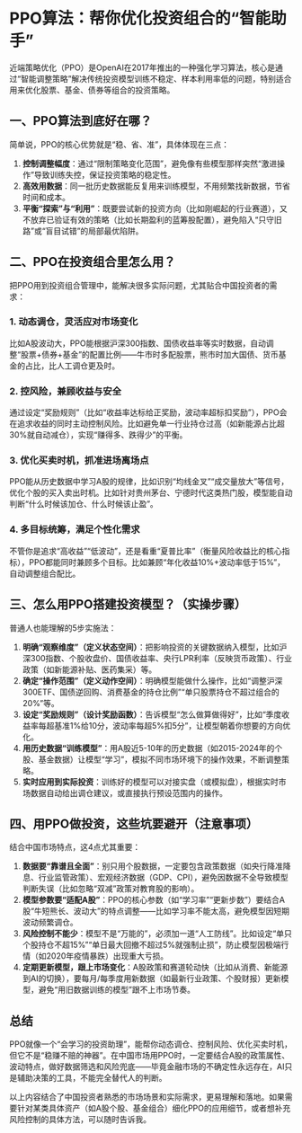 # PPO算法：帮你优化投资组合的“智能助手”
近端策略优化（PPO）是OpenAI在2017年推出的一种强化学习算法，核心是通过“智能调整策略”解决传统投资模型训练不稳定、样本利用率低的问题，特别适合用来优化股票、基金、债券等组合的投资策略。


## 一、PPO算法到底好在哪？
简单说，PPO的核心优势就是“稳、省、准”，具体体现在三点：
1. **控制调整幅度**：通过“限制策略变化范围”，避免像有些模型那样突然“激进操作”导致训练失控，保证投资策略的稳定性。
2. **高效用数据**：同一批历史数据能反复用来训练模型，不用频繁找新数据，节省时间和成本。
3. **平衡“探索”与“利用”**：既要尝试新的投资方向（比如刚崛起的行业赛道），又不放弃已验证有效的策略（比如长期盈利的蓝筹股配置），避免陷入“只守旧路”或“盲目试错”的局部最优陷阱。


## 二、PPO在投资组合里怎么用？
把PPO用到投资组合管理中，能解决很多实际问题，尤其贴合中国投资者的需求：
### 1. 动态调仓，灵活应对市场变化
比如A股波动大，PPO能根据沪深300指数、国债收益率等实时数据，自动调整“股票+债券+基金”的配置比例——牛市时多配股票，熊市时加大国债、货币基金的占比，比人工调仓更及时。

### 2. 控风险，兼顾收益与安全
通过设定“奖励规则”（比如“收益率达标给正奖励，波动率超标扣奖励”），PPO会在追求收益的同时主动控制风险。比如避免单一行业持仓过高（如新能源占比超30%就自动减仓），实现“赚得多、跌得少”的平衡。

### 3. 优化买卖时机，抓准进场离场点
PPO能从历史数据中学习A股的规律，比如识别“均线金叉”“成交量放大”等信号，优化个股的买入卖出时机。比如针对贵州茅台、宁德时代这类热门股，模型能自动判断“什么时候该加仓、什么时候该止盈”。

### 4. 多目标统筹，满足个性化需求
不管你是追求“高收益”“低波动”，还是看重“夏普比率”（衡量风险收益比的核心指标），PPO都能同时兼顾多个目标。比如兼顾“年化收益10%+波动率低于15%”，自动调整组合配比。


## 三、怎么用PPO搭建投资模型？（实操步骤）
普通人也能理解的5步实施法：
1. **明确“观察维度”（定义状态空间）**：把影响投资的关键数据纳入模型，比如沪深300指数、个股收盘价、国债收益率、央行LPR利率（反映货币政策）、行业政策（如新能源补贴、医药集采）等。
2. **确定“操作范围”（定义动作空间）**：明确模型能做什么操作，比如“调整沪深300ETF、国债逆回购、消费基金的持仓比例”“单只股票持仓不超过组合的20%”等。
3. **设定“奖励规则”（设计奖励函数）**：告诉模型“怎么做算做得好”，比如“季度收益率每超基准1%给10分，波动率每超5%扣5分”，让模型朝着你想要的方向优化。
4. **用历史数据“训练模型”**：用A股近5-10年的历史数据（如2015-2024年的个股、基金数据）让模型“学习”，模拟不同市场环境下的操作效果，不断调整策略。
5. **实时应用到实际投资**：训练好的模型可以对接实盘（或模拟盘），根据实时市场数据自动给出调仓建议，或直接执行预设范围内的操作。


## 四、用PPO做投资，这些坑要避开（注意事项）
结合中国市场特点，这4点尤其重要：
1. **数据要“靠谱且全面”**：别只用个股数据，一定要包含政策数据（如央行降准降息、行业监管政策）、宏观经济数据（GDP、CPI），避免因数据不全导致模型判断失误（比如忽略“双减”政策对教育股的影响）。
2. **模型参数要“适配A股”**：PPO的核心参数（如“学习率”“更新步数”）要结合A股“牛短熊长、波动大”的特点调整——比如学习率不能太高，避免模型因短期波动频繁调仓。
3. **风险控制不能少**：模型不是“万能的”，必须加一道“人工防线”。比如设定“单只个股持仓不超15%”“单日最大回撤不超过5%就强制止损”，防止模型因极端行情（如2020年疫情暴跌）出现重大亏损。
4. **定期更新模型，跟上市场变化**：A股政策和赛道轮动快（比如从消费、新能源到AI的切换），要每月/每季度用新数据（如最新行业政策、个股财报）更新模型，避免“用旧数据训练的模型”跟不上市场节奏。


## 总结
PPO就像一个“会学习的投资助理”，能帮你动态调仓、控制风险、优化买卖时机，但它不是“稳赚不赔的神器”。在中国市场用PPO时，一定要结合A股的政策属性、波动特点，做好数据筛选和风险兜底——毕竟金融市场的不确定性永远存在，AI只是辅助决策的工具，不能完全替代人的判断。


以上内容结合了中国投资者熟悉的市场场景和实际需求，更易理解和落地。如果需要针对某类具体资产（如A股个股、基金组合）细化PPO的应用细节，或者想补充风险控制的具体方法，可以随时告诉我。